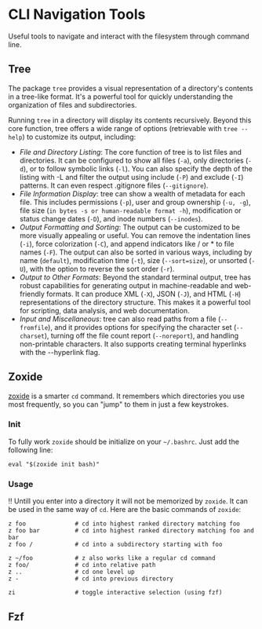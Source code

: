 # CLI Navigation Tools
Useful tools to navigate and interact with the filesystem through command line.

## Tree
The package `tree` provides a visual representation of a directory's contents in a tree-like format.
It's a powerful tool for quickly understanding the organization of files and subdirectories.

Running `tree` in a directory will display its contents recursively. Beyond this core function, tree offers a wide range of options (retrievable with `tree --help`) to customize its output, including:

* *File and Directory Listing*: The core function of tree is to list files and directories. It can be configured to show all files (`-a`), only directories (`-d`), or to follow symbolic links (`-l`). You can also specify the depth of the listing with -L and filter the output using include (`-P`) and exclude (`-I`) patterns. It can even respect .gitignore files (`--gitignore`).
* *File Information Display*: tree can show a wealth of metadata for each file. This includes permissions (`-p`), user and group ownership (`-u, -g`), file size (`in bytes -s or human-readable format -h`), modification or status change dates (`-D`), and inode numbers (`--inodes`).
* *Output Formatting and Sorting*: The output can be customized to be more visually appealing or useful. You can remove the indentation lines (`-i`), force colorization (`-C`), and append indicators like / or * to file names (`-F`). The output can also be sorted in various ways, including by name (`default`), modification time (`-t`), size (`--sort=size`), or unsorted (`-U`), with the option to reverse the sort order (`-r`).
* *Output to Other Formats*: Beyond the standard terminal output, tree has robust capabilities for generating output in machine-readable and web-friendly formats. It can produce XML (`-X`), JSON (`-J`), and HTML (`-H`) representations of the directory structure. This makes it a powerful tool for scripting, data analysis, and web documentation.
* *Input and Miscellaneous*: tree can also read paths from a file (`--fromfile`), and it provides options for specifying the character set (`--charset`), turning off the file count report (`--noreport`), and handling non-printable characters. It also supports creating terminal hyperlinks with the --hyperlink flag.

## Zoxide
[zoxide](https://github.com/ajeetdsouza/zoxide.git) is a smarter `cd` command. It remembers which directories you use most frequently, so you can "jump" to them in just a few keystrokes.

### Init
To fully work `zoxide` should be initialize on your `~/.bashrc`. Just add the following line:

```shell
eval "$(zoxide init bash)"
```

### Usage
:bangbang: Untill you enter into a directory it will not be memorized by `zoxide`.
It can be used in the same way of `cd`.
Here are the basic commands of `zoxide`:

```shell
z foo              # cd into highest ranked directory matching foo
z foo bar          # cd into highest ranked directory matching foo and bar
z foo /            # cd into a subdirectory starting with foo

z ~/foo            # z also works like a regular cd command
z foo/             # cd into relative path
z ..               # cd one level up
z -                # cd into previous directory

zi                 # toggle interactive selection (using fzf)
```

## Fzf
